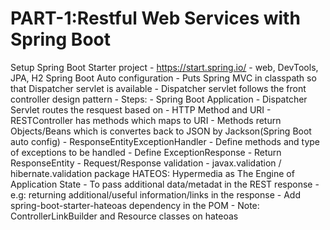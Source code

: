 # PART-1:Restful Web Services with Spring Boot
Setup Spring Boot Starter project
	- https://start.spring.io/
	- web, DevTools, JPA, H2
Spring Boot Auto configuration
	- Puts Spring MVC in classpath so that Dispatcher servlet is available
	- Dispatcher servlet follows the front controller design pattern
	- 
Steps:
	- Spring Boot Application
		- Dispatcher Servlet routes the resquest based on 
			- HTTP Method and URI
		- RESTController has methods which maps to URI
		- Methods return Objects/Beans which is convertes back to JSON by Jackson(Spring Boot auto config)
		- ResponseEntityExceptionHandler
			- Define methods and type of exceptions to be handled
			- Define ExceptionResponse
		- Return ResponseEntity	
	- Request/Response validation
		- javax.validation / hibernate.validation package
HATEOS: Hypermedia as The Engine of Application State
	- To pass additional data/metadat in the REST response
	- e.g: returning additional/useful information/links in the response
	- Add spring-boot-starter-hateoas dependency in the POM
	- Note: ControllerLinkBuilder and Resource classes on hateoas
